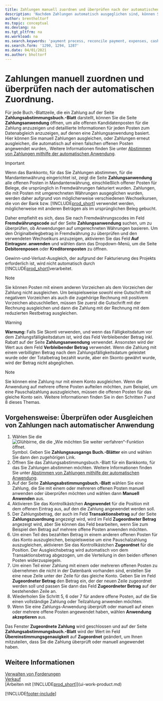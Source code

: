 ```yaml
---
title: Zahlungen manuell zuordnen und überprüfen nach der automatischen Zuordnung.
description: 'Nachdem Zahlungen automatisch ausgeglichen sind, können Sie alle Posten für eine Zahlung manuell überprüfen und diejenigen erneut ausgleichen, die fehlerhaft ausgeglichen wurden.'
author: brentholtorf
ms.topic: conceptual
ms.devlang: na
ms.tgt_pltfrm: na
ms.workload: na
ms.search.keywords: 'payment process, reconcile payment, expenses, cash receipts'
ms.search.form: '1290, 1294, 1287'
ms.date: 04/01/2021
ms.author: bholtorf
---
```

# <a name="review-and-apply-payments-manually-after-automatic-application"></a>Zahlungen manuell zuordnen und überprüfen nach der automatischen Zuordnung.
Für jede Buch.-Blattzeile, die ein Zahlung auf der Seite **Zahlungsabstimmungsbuch.-Blatt** darstellt, können Sie die Seite **Zahlungsanwendung** öffnen, um alle offenen Kandidatenposten für die Zahlung anzuzeigen und detaillierte Informationen für jeden Posten zum Datenabgleich anzuzeigen, auf denen eine Zahlungsanwendung basiert. Hier können Sie manuell Zahlungen ausgleichen, oder Zahlungen erneut ausgleichen, die automatisch auf einen falschen offenen Posten angewendet wurden,. Weitere Informationen finden Sie unter [Abstimmen von Zahlungen mithilfe der automatischen Anwendung](receivables-how-reconcile-payments-auto-application.md).

> [!IMPORTANT]  
>   Wenn das Bankkonto, für das Sie Zahlungen abstimmen, für die Mandantenwährung eingerichtet ist, zeigt die Seite **Zahlungsanwendung** alle offenen Posten in Mandantenwährung, einschließlich offener Posten für Belege, die ursprünglich in Fremdwährungen fakturiert wurden. Zahlungen, die mit Posten mit umgerechneten Währungen ausgeglichen wurden, werden daher aufgrund von möglicherweise verschiedenen Wechselkursen, die von der Bank bzw. [!INCLUDE[prod_short](includes/prod_short.md)] verwendet werden, möglicherweise mit anderen Beträgen als im ursprünglichen Beleg gebucht.

Daher empfiehlt es sich, dass Sie nach Fremdwährungscodes im Feld **Fremdwährungscode** auf der Seite **Zahlungsanwendung** suchen, um zu überprüfen, ob Anwendungen auf umgerechneten Währungen basieren. Um den Originalbelegbetrag in Fremdwährung zu überprüfen und den verwendeten Wechselkurs anzuzeigen, aktivieren Sie das Feld **Auf Eintragsnr. anwenden** und wählen dann das Dropdown-Menü, um die Seite **Debitorenposen** oder **Kreditorenposten** zu öffnen.

Gewinn-und-Verlust-Ausgleich, der aufgrund der Fakturierung des Projekts erforderlich ist, wird nicht automatisch durch [!INCLUDE[prod_short](includes/prod_short.md)]verarbeitet.

> [!NOTE]  
>   Sie können Posten mit einem anderen Vorzeichen als dem Vorzeichen der Zahlung nicht ausgleichen. Um beispielsweise sowohl eine Gutschrift mit negativem Vorzeichen als auch die zugehörige Rechnung mit positivem Vorzeichen abzuschließen, müssen Sie zuerst die Gutschrift mit der Rechnung ausgleichen und dann die Zahlung mit der Rechnung mit dem reduzierten Restbetrag ausgleichen.

> [!WARNING]  
>   **Warnung:** Falls Sie Skonti verwenden, und wenn das Fälligkeitsdatum vor dem Zahlungsfälligkeitsdatum ist, wird das Feld Verbleibender Betrag inkl. Rabatt auf der Seite **Zahlungsanwendung** verwendet. Ansonsten wird der Wert aus dem Feld **Verbleibender Betrag** verwendet. Wenn die Zahlung mit einem verbilligten Betrag nach dem Zahlungsfälligkeitsdatum geleistet wurde oder der Totalbetrag bezahlt wurde, aber ein Skonto gewährt wurde, wird der Betrag nicht abgeglichen.

> [!NOTE]  
>   Sie können eine Zahlung nur mit einem Konto ausgleichen. Wenn die Anwendung auf mehrere offene Posten aufteilen möchten, zum Beispiel, um eine Pauschalzahlung auszugleichen, müssen die offenen Posten für das gleiche Konto sein. Weitere Informationen finden Sie in den Schritten 7 und 8 dieses Themas.

## <a name="to-review-or-apply-payments-after-automatic-application"></a>Vorgehensweise: Überprüfen oder Ausgleichen von Zahlungen nach automatischer Anwendung
1. Wählen Sie die ![Glühbirne, die die „Wie möchten Sie weiter verfahren“-Funktion öffnet.](media/ui-search/search_small.png "Tell me-Funktion") Symbol. Geben Sie **Zahlungsausgangs Buch.-Blätter** ein und wählen Sie dann den zugehörigen Link.
2. Öffnen Sie das Zahlungsabstimmungsbuch.-Blatt für ein Bankkonto, für das Sie Zahlungen abstimmen möchten. Weitere Informationen finden Sie unter [Abstimmen von Zahlungen mithilfe der automatischen Anwendung](receivables-how-reconcile-payments-auto-application.md).
3. Auf der Seite **Zahlungsabstimmungsbuch.-Blatt** wählen Sie eine Zahlung, die Sie mit einem oder mehreren offenen Posten manuell anwenden oder überprüfen möchten und wählen dann **Manuell Anwenden** aus.
4. Aktivieren Sie das Kontrollkästchen **Angewendet** für die Position mit dem offenen Eintrag aus, auf den die Zahlung angewendet werden soll.
5. Der Zahlungsbetrag, der auch im Feld **Transaktionsbetrag** auf der Seite **Zahlungszuordnung** angezeigt wird, wird im Feld **Zugeordneter Betrag** angezeigt wird, aber Sie können das Feld bearbeiten, wenn Sie zum Beispiel den Betrag auf mehrere offene Posten anwenden möchten.
6. Um einen Teil des bezahlten Betrag in einem anderen offenen Posten für das Konto auszugleichen, beispielsweise um eine Pauschalzahlung auszugleichen, aktivieren Sie das Kontrollkästchen **Zugeordnet** für die Position. Der Ausgleichsbetrag wird automatisch von dem Transaktionsbetrag abgezogen, um die Verteilung in den beiden offenen Posten widerzuspiegeln.
7. Um einen Teil einer Zahlung mit einem oder mehreren offenen Posten zu übernehmen die nicht in der Datenbank vorhanden sind, erstellen Sie eine neue Zeile unter der Zeile für das gleiche Konto. Geben Sie im Feld **Zugeordneter Betrag** den Betrag ein, der der neuen Zeile zugeordnet werden soll und passen Sie dann das Feld **Zugeordneter Betrag** auf der bestehenden Zeile an.
8. Wiederholen Sie Schritt 5, 6 oder 7 für andere offene Posten, auf die Sie einen vollständige Zahlung oder Teilzahlung anwenden möchten.
9. Wenn Sie eine Zahlungs-Anwendung überprüft oder manuell auf einen oder mehrere offene Posten angewendet haben, wählen **Anwendung akzeptieren** aus.

Das Fenster **Zugeordnete Zahlung** wird geschlossen und auf der Seite **Zahlungsabstimmungsbuch.-Blatt** wird der Wert im Feld **Übereinstimmungsgenauigkeit** auf **Zugeordnet** geändert, um Ihnen mitzuteilen, dass Sie die Zahlung überprüft oder manuell angewendet haben.

## <a name="see-also"></a>Weitere Informationen
[Verwalten von Forderungen](receivables-manage-receivables.md)  
[Verkauf](sales-manage-sales.md)  
[Arbeiten mit [!INCLUDE[prod_short](includes/prod_short.md)]](ui-work-product.md)


[!INCLUDE[footer-include](includes/footer-banner.md)]
